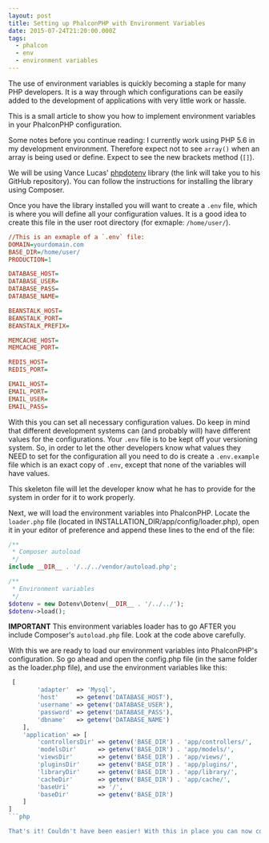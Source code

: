```yaml
---
layout: post
title: Setting up PhalconPHP with Environment Variables
date: 2015-07-24T21:20:00.000Z
tags:
  - phalcon
  - env
  - environment variables
---
```

The use of environment variables is quickly becoming a staple for many PHP developers. It is a way through which configurations can be easily added to the development of applications with very little work or hassle.

This is a small article to show you how to implement environment variables in your PhalconPHP configuration.

Some notes before you continue reading: I currently work using PHP 5.6 in my development environment. Therefore expect not to see `array()` when an array is being used or define. Expect to see the new brackets method (`[]`).

We will be using Vance Lucas' [phpdotenv](https://github.com/vlucas/phpdotenv) library (the link will take you to his GitHub repository). You can follow the instructions for installing the library using Composer.

Once you have the library installed you will want to create a `.env` file, which is where you will define all your configuration values. It is a good idea to create this file in the user root directory (for exmaple: `/home/user/`).

```ini
//This is an exmaple of a `.env` file:
DOMAIN=yourdomain.com
BASE_DIR=/home/user/
PRODUCTION=1

DATABASE_HOST=
DATABASE_USER=
DATABASE_PASS=
DATABASE_NAME=

BEANSTALK_HOST=
BEANSTALK_PORT=
BEANSTALK_PREFIX=

MEMCACHE_HOST=
MEMCACHE_PORT=

REDIS_HOST=
REDIS_PORT=

EMAIL_HOST=
EMAIL_PORT=
EMAIL_USER=
EMAIL_PASS=
```

With this you can set all necessary configuration values. Do keep in mind that different development systems can (and probably will) have different values for the configurations. Your `.env` file is to be kept off your versioning system. So, in order to let the other developers know what values they NEED to set for the configuration all you need to do is create a `.env.example` file which is an exact copy of `.env`, except that none of the variables will have values.

This skeleton file will let the developer know what he has to provide for the system in order for it to work properly.

Next, we will load the environment variables into PhalconPHP. Locate the `loader.php` file (located in INSTALLATION_DIR/app/config/loader.php), open it in your editor of preference and append these lines to the end of the file:

```php
/**
 * Composer autoload
 */
include __DIR__ . '/../../vendor/autoload.php';

/**
 * Environment variables
 */
$dotenv = new Dotenv\Dotenv(__DIR__ . '/../../');
$dotenv->load();
```

**IMPORTANT** This environment variables loader has to go AFTER you include Composer's `autoload.php` file. Look at the code above carefully.

With this we are ready to load our environment variables into PhalconPHP's configuration. So go ahead and open the config.php file (in the same folder as the loader.php file), and use the environment variables like this:

```php
 [
        'adapter'  => 'Mysql',
        'host'     => getenv('DATABASE_HOST'),
        'username' => getenv('DATABASE_USER'),
        'password' => getenv('DATABASE_PASS'),
        'dbname'   => getenv('DATABASE_NAME')
    ],
    'application' => [
        'controllersDir' => getenv('BASE_DIR') . 'app/controllers/',
        'modelsDir'      => getenv('BASE_DIR') . 'app/models/',
        'viewsDir'       => getenv('BASE_DIR') . 'app/views/',
        'pluginsDir'     => getenv('BASE_DIR') . 'app/plugins/',
        'libraryDir'     => getenv('BASE_DIR') . 'app/library/',
        'cacheDir'       => getenv('BASE_DIR') . 'app/cache/',
        'baseUri'        => '/',
        'baseDir'        => getenv('BASE_DIR')
    ]
]
```php

That's it! Couldn't have been easier! With this in place you can now commit ALL project files without having to worry for the configurations the different systems need.
